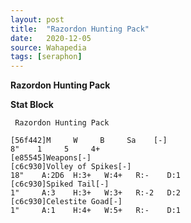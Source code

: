 ```yaml
---
layout: post
title:  "Razordon Hunting Pack"
date:   2020-12-05
source: Wahapedia
tags: [seraphon]
---
```


**Razordon Hunting Pack**

**Stat Block**
```
 Razordon Hunting Pack
```

```
[56f442]M     W     B     Sa    [-]
8"    1     5     4+    
[e85545]Weapons[-]
[c6c930]Volley of Spikes[-]
18"    A:2D6  H:3+   W:4+   R:-    D:1   
[c6c930]Spiked Tail[-]
1"     A:3    H:3+   W:3+   R:-2   D:2   
[c6c930]Celestite Goad[-]
1"     A:1    H:4+   W:5+   R:-    D:1   
```


